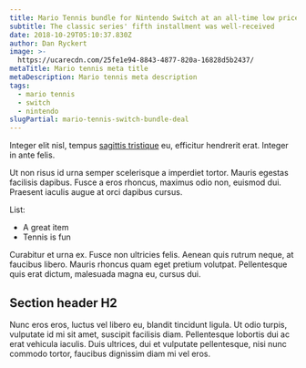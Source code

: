 ```yaml
---
title: Mario Tennis bundle for Nintendo Switch at an all-time low price this weekend
subtitle: The classic series' fifth installment was well-received
date: 2018-10-29T05:10:37.830Z
author: Dan Ryckert
image: >-
  https://ucarecdn.com/25fe1e94-8843-4877-820a-16828d5b2437/
metaTitle: Mario tennis meta title
metaDescription: Mario tennis meta description
tags:
  - mario tennis
  - switch
  - nintendo
slugPartial: mario-tennis-switch-bundle-deal
---
```

Integer elit nisl, tempus [sagittis tristique](https://google.com) eu, efficitur hendrerit erat. Integer in ante felis. 

Ut non risus id urna semper scelerisque a imperdiet tortor. Mauris egestas facilisis dapibus. Fusce a eros rhoncus, maximus odio non, euismod dui. Praesent iaculis augue at orci dapibus cursus. 

List:

* A great item
* Tennis is fun

Curabitur et urna ex. Fusce non ultricies felis. Aenean quis rutrum neque, at faucibus libero. Mauris rhoncus quam eget pretium volutpat. Pellentesque quis erat dictum, malesuada magna eu, cursus dui.

## Section header H2

Nunc eros eros, luctus vel libero eu, blandit tincidunt ligula. Ut odio turpis, vulputate id mi sit amet, suscipit facilisis diam. Pellentesque lobortis dui ac erat vehicula iaculis. Duis ultrices, dui et vulputate pellentesque, nisi nunc commodo tortor, faucibus dignissim diam mi vel eros.

